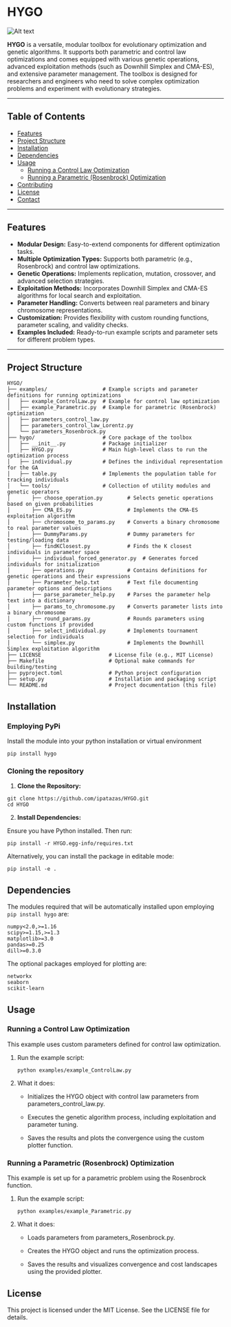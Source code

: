 # HYGO
<img src="logo/HyGO_logo.png" alt="Alt text" title="HyGO - Hybrid Genetic Optimization">

**HYGO** is a versatile, modular toolbox for evolutionary optimization and genetic algorithms. It supports both parametric and control law optimizations and comes equipped with various genetic operations, advanced exploitation methods (such as Downhill Simplex and CMA-ES), and extensive parameter management. The toolbox is designed for researchers and engineers who need to solve complex optimization problems and experiment with evolutionary strategies.

---

## Table of Contents

- [Features](#features)
- [Project Structure](#project-structure)
- [Installation](#installation)
- [Dependencies](#dependencies)
- [Usage](#usage)
  - [Running a Control Law Optimization](#running-a-control-law-optimization)
  - [Running a Parametric (Rosenbrock) Optimization](#running-a-parametric-rosenbrock-optimization)
- [Contributing](#contributing)
- [License](#license)
- [Contact](#contact)

---

## Features

- **Modular Design:** Easy-to-extend components for different optimization tasks.
- **Multiple Optimization Types:** Supports both parametric (e.g., Rosenbrock) and control law optimizations.
- **Genetic Operations:** Implements replication, mutation, crossover, and advanced selection strategies.
- **Exploitation Methods:** Incorporates Downhill Simplex and CMA-ES algorithms for local search and exploitation.
- **Parameter Handling:** Converts between real parameters and binary chromosome representations.
- **Customization:** Provides flexibility with custom rounding functions, parameter scaling, and validity checks.
- **Examples Included:** Ready-to-run example scripts and parameter sets for different problem types.

---

## Project Structure

```plaintext
HYGO/
├── examples/                  # Example scripts and parameter definitions for running optimizations
│   ├── example_ControlLaw.py  # Example for control law optimization
│   ├── example_Parametric.py  # Example for parametric (Rosenbrock) optimization
│   ├── parameters_control_law.py
│   ├── parameters_control_law_Lorentz.py
│   └── parameters_Rosenbrock.py
├── hygo/                      # Core package of the toolbox
│   ├── __init__.py            # Package initializer
│   ├── HYGO.py                # Main high-level class to run the optimization process
│   ├── individual.py          # Defines the individual representation for the GA
│   ├── table.py               # Implements the population table for tracking individuals
│   └── tools/                 # Collection of utility modules and genetic operators
│       ├── choose_operation.py        # Selects genetic operations based on given probabilities
│       ├── CMA_ES.py                  # Implements the CMA-ES exploitation algorithm
│       ├── chromosome_to_params.py    # Converts a binary chromosome to real parameter values
│       ├── DummyParams.py             # Dummy parameters for testing/loading data
│       ├── findKClosest.py            # Finds the K closest individuals in parameter space
│       ├── individual_forced_generator.py  # Generates forced individuals for initialization
│       ├── operations.py              # Contains definitions for genetic operations and their expressions
│       ├── Parameter_help.txt         # Text file documenting parameter options and descriptions
│       ├── parse_parameter_help.py    # Parses the parameter help text into a dictionary
│       ├── params_to_chromosome.py    # Converts parameter lists into a binary chromosome
│       ├── round_params.py            # Rounds parameters using custom functions if provided
│       ├── select_individual.py       # Implements tournament selection for individuals
│       └── simplex.py                 # Implements the Downhill Simplex exploitation algorithm
├── LICENSE                      # License file (e.g., MIT License)
├── Makefile                     # Optional make commands for building/testing
├── pyproject.toml               # Python project configuration
├── setup.py                     # Installation and packaging script
└── README.md                    # Project documentation (this file)
```

## Installation

### Employing PyPi

Install the module into your python installation or virtual environment

```
pip install hygo
``` 

### Cloning the repository

1. **Clone the Repository:**

```
git clone https://github.com/ipatazas/HYGO.git
cd HYGO
``` 

2. **Install Dependencies:**

Ensure you have Python installed. Then run:

```
pip install -r HYGO.egg-info/requires.txt
```

Alternatively, you can install the package in editable mode:

```
pip install -e .
```

## Dependencies

The modules required that will be automatically installed upon employing ```pip install hygo``` are:

```
numpy<2.0,>=1.16
scipy>=1.15,>=1.3
matplotlib>=3.0
pandas>=0.25
dill>=0.3.0
```

The optional packages employed for plotting are:

```
networkx
seaborn
scikit-learn
```

## Usage

### Running a Control Law Optimization
This example uses custom parameters defined for control law optimization.

1. Run the example script:

    ```
    python examples/example_ControlLaw.py
    ```

2. What it does:

    - Initializes the HYGO object with control law parameters from parameters_control_law.py.

    - Executes the genetic algorithm process, including exploitation and parameter tuning.

    - Saves the results and plots the convergence using the custom plotter function.

### Running a Parametric (Rosenbrock) Optimization
This example is set up for a parametric problem using the Rosenbrock function.

1. Run the example script:

    ```
    python examples/example_Parametric.py
    ```

2. What it does:

    - Loads parameters from parameters_Rosenbrock.py.

    - Creates the HYGO object and runs the optimization process.

    - Saves the results and visualizes convergence and cost landscapes using the provided plotter.

## License
This project is licensed under the MIT License. See the LICENSE file for details.
